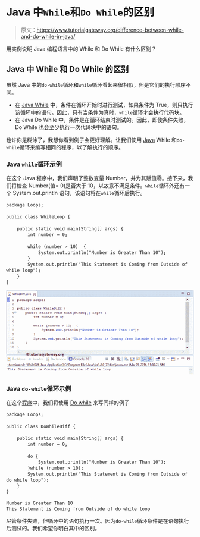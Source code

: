 # Java 中`While`和`Do While`的区别

> 原文：<https://www.tutorialgateway.org/difference-between-while-and-do-while-in-java/>

用实例说明 Java 编程语言中的 While 和 Do While 有什么区别？

## Java 中 While 和 Do While 的区别

虽然 Java 中的`do-while`循环和`while`循环看起来很相似，但是它们的执行顺序不同。

*   在 [Java While](https://www.tutorialgateway.org/java-while-loop/) 中，条件在循环开始时进行测试，如果条件为 True，则只执行该循环中的语句。因此，只有当条件为真时，`while`循环才会执行代码块。
*   在 Java Do While 中，条件是在循环结束时测试的。因此，即使条件失败，Do While 也会至少执行一次代码块中的语句。

也许你是糊涂了，我想你看到例子会更好理解。让我们使用 [Java](https://www.tutorialgateway.org/java-tutorial/) While 和`do-while`循环来编写相同的程序，以了解执行的顺序。

### Java `while`循环示例

在这个 Java 程序中，我们声明了整数变量 Number，并为其赋值零。接下来，我们将检查 Number(值= 0)是否大于 10，以故意不满足条件。`while`循环外还有一个 System.out.println 语句，该语句将在`while`循环后执行。

```
package Loops;

public class WhileLoop {

	public static void main(String[] args) {
		int number = 0;

		while (number > 10)  {
			System.out.println("Number is Greater Than 10");
		}
		System.out.println("This Statement is Coming from Outside of while loop");
	}
}
```

![Difference between While and Do While in Java 1](img/a3324365344a272ab79afdc5fbf7db51.png)

### Java `do-while`循环示例

在这个[程序](https://www.tutorialgateway.org/learn-java-programs/)中，我们将使用 [Do while](https://www.tutorialgateway.org/java-do-while-loop/) 来写同样的例子

```
package Loops;

public class DoWhileDiff {

	public static void main(String[] args) {
		int number = 0;

		do {
			System.out.println("Number is Greater Than 10");
		}while (number > 10);
		System.out.println("This Statement is Coming from Outside of do while loop");
	}
}
```

```
Number is Greater Than 10
This Statement is Coming from Outside of do while loop
```

尽管条件失败，但循环中的语句执行一次。因为`do-while`循环条件是在语句执行后测试的。我们希望你明白其中的区别。